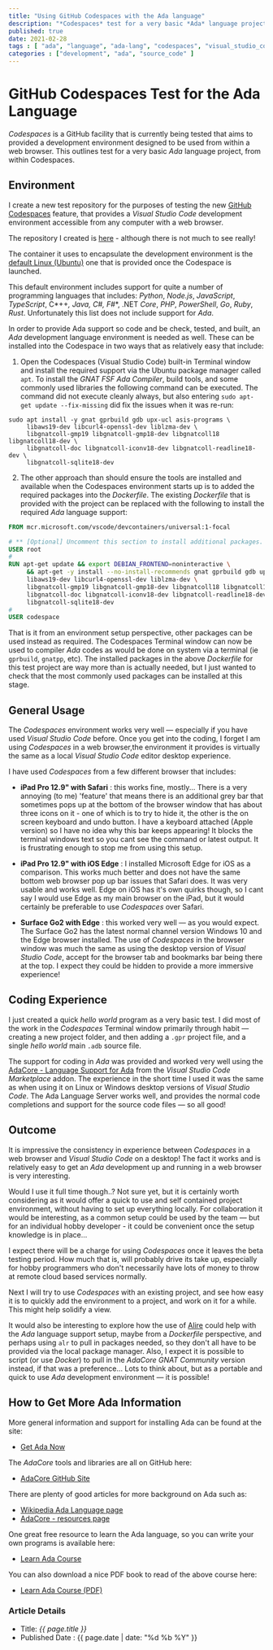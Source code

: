 ```yaml
---
title: "Using GitHub Codespaces with the Ada language"
description: "*Codespaces* test for a very basic *Ada* language project." 
published: true
date: 2021-02-28
tags : [ "ada", "language", "ada-lang", "codespaces", "visual_studio_code", "source_code" ]
categories : ["development", "ada", "source_code" ]
---
```

# GitHub Codespaces Test for the Ada Language

*Codespaces* is a GitHub facility that is currently being tested that aims to provided a development environment designed to be used from within a web browser. This outlines test for a very basic *Ada* language project, from within Codespaces.  

## Environment

I create a new test repository for the purposes of testing the new [GitHub Codespaces](https://github.com/features/codespaces) feature, that provides a *Visual Studio Code* development environment accessible from any computer with a web browser. 

The repository I created is [here](https://github.com/wiremoons/codespace-test-ada) - although there is not much to see really!

The container it uses to encapsulate the development environment is the [default Linux (Ubuntu)](https://github.com/microsoft/vscode-dev-containers/tree/v0.159.0/containers/codespaces-linux) one that is provided once the Codespace is launched.

This default environment includes support for quite a number of programming languages that includes: *Python*, *Node.js*, *JavaScript*, *TypeScript*, C*++*, *Java*, C*#*, F*#*, .NET *Core*, *PHP*, *PowerShell*, *Go*, *Ruby*, *Rust*. Unfortunately this list does not include support for *Ada*.

In order to provide Ada support so code and be check, tested, and built, an *Ada* development language environment is needed as well. These can be installed into the Codespace in two ways that as relatively easy that include:

1. Open the Codespaces (Visual Studio Code) built-in Terminal window and install the required support via the Ubuntu package manager called `apt`. To install the *GNAT FSF Ada Compiler*, build tools, and some commonly used libraries the following command can be executed. The command did not execute cleanly always, but also entering `sudo apt-get update --fix-missing` did fix the issues when it was re-run:
```shell
sudo apt install -y gnat gprbuild gdb upx-ucl asis-programs \
     libaws19-dev libcurl4-openssl-dev liblzma-dev \
     libgnatcoll-gmp19 libgnatcoll-gmp18-dev libgnatcoll18 libgnatcoll18-dev \
     libgnatcoll-doc libgnatcoll-iconv18-dev libgnatcoll-readline18-dev \
     libgnatcoll-sqlite18-dev
```
2. The other approach than should ensure the tools are installed and available when the Codespaces environment starts up is to added the required packages into the *Dockerfile*. The existing *Dockerfile* that is provided with the project can be replaced with the following to install the required *Ada* language support:
```dockerfile
FROM mcr.microsoft.com/vscode/devcontainers/universal:1-focal

# ** [Optional] Uncomment this section to install additional packages. **
USER root
#
RUN apt-get update && export DEBIAN_FRONTEND=noninteractive \
     && apt-get -y install --no-install-recommends gnat gprbuild gdb upx-ucl asis-programs \
     libaws19-dev libcurl4-openssl-dev liblzma-dev \
     libgnatcoll-gmp19 libgnatcoll-gmp18-dev libgnatcoll18 libgnatcoll18-dev \
     libgnatcoll-doc libgnatcoll-iconv18-dev libgnatcoll-readline18-dev \
     libgnatcoll-sqlite18-dev
#
USER codespace
```

That is it from an environment setup perspective, other packages can be used instead as required. The Codespaces Terminal window can now be used to compiler *Ada* codes as would be done on system via a terminal (ie `gprbuild`, `gnatpp`, etc). The installed packages in the above *Dockerfile* for this test project are way more than is actually needed, but I just wanted to check that the most commonly used packages can be installed at this stage.


## General Usage

The *Codespaces* environment works very well &mdash; especially if you have used *Visual Studio Code* before. Once you get into the coding, I forget I am using *Codespaces* in a web browser,the environment it provides is virtually the same as a local *Visual Studio Code* editor desktop experience. 

I have used *Codespaces* from a few different browser that includes:

* **iPad Pro 12.9" with Safari** : this works fine, mostly... There is a very annoying (to me) 'feature' that means there is an additional grey bar that sometimes pops up at the bottom of the browser window that has about three icons on it - one of which is to try to hide it, the other is the on screen keyboard and undo button. I have a keyboard attached (Apple version) so I have no idea why this bar keeps appearing! It blocks the terminal windows text so you cant see the command or latest output. It is frustrating enough to stop me from using this setup.

* **iPad Pro 12.9" with iOS Edge** : I installed Microsoft Edge for iOS as a comparison. This works much better and does not have the same bottom web browser pop up bar issues that Safari does. It was very usable and works well. Edge on iOS has it's own quirks though, so I cant say I would use Edge as my main browser on the iPad, but it would certainly be preferable to use *Codespaces* over Safari.

* **Surface Go2 with Edge** : this worked very well &mdash; as you would expect. The Surface Go2 has the latest normal channel version Windows 10 and the Edge browser installed. The use of *Codespaces* in the browser window was much the same as using the desktop version of *Visual Studio Code*, accept for the browser tab and bookmarks bar being there at the top. I expect they could be hidden to provide a more immersive experience!


## Coding Experience

I just created a quick *hello world* program as a very basic test. I did most of the work in the *Codespaces* Terminal window primarily through habit &mdash; creating a new project folder, and then adding a `.gpr` project file, and a single *hello world* main `.adb` source file.

The support for coding in *Ada* was provided and worked very well using the [AdaCore - Language Support for Ada](https://marketplace.visualstudio.com/items?itemName=AdaCore.ada) from the *Visual Studio Code Marketplace* addon. The experience in the short time I used it was the same as when using it on Linux or Windows desktop versions of *Visual Studio Code*. The Ada Language Server works well, and provides the normal code completions and support for the source code files &mdash; so all good!


## Outcome

It is impressive the consistency in experience between *Codespaces* in a web browser and *Visual Studio Code* on a desktop!  The fact it works and is relatively easy to get an *Ada* development up and running in a web browser is very interesting.

Would I use it full time though..?  Not sure yet, but it is certainly worth considering as it would offer a quick to use and self contained project environment, without having to set up everything locally. For collaboration it would be interesting, as a common setup could be used by the team &mdash; but for an individual hobby developer - it could be convenient once the setup knowledge is in place...

I expect there will be a charge for using *Codespaces* once it leaves the beta testing period. How much that is, will probably drive its take up, especially for hobby programmers who don't necessarily have lots of money to throw at remote cloud based services normally.

Next I will try to use *Codespaces* with an existing project, and see how easy it is to quickly add the environment to a project, and work on it for a while. This might help solidify a view.

It would also be interesting to explore how the use of [Alire](https://alire.ada.dev/) could help with the *Ada* language support setup, maybe from a *Dockerfile* perspective, and perhaps using `alr` to pull in packages needed, so they don't all have to be provided via the local package manager. Also, I expect it is possible to script (or use *Docker*) to pull in the *AdaCore GNAT Community* version instead, if that was a preference...  Lots to think about, but as a portable and quick to use *Ada* development environment &mdash; it is possible!


## How to Get More Ada Information

More general information and support for installing Ada can be found at the site:

- [Get Ada Now](http://www.getadanow.com)

The *AdaCore* tools and libraries are all on GitHub here:

- [AdaCore GitHub Site](https://github.com/AdaCore)
    
There are plenty of good articles for more background on Ada such as:

- [Wikipedia Ada Language page](https://en.wikipedia.org/wiki/Ada_(programming_language))    
- [AdaCore - resources page](https://www.adacore.com/resources)

One great free resource to learn the Ada language, so you can write your own programs is available here:

- [Learn Ada Course](https://learn.adacore.com/courses/intro-to-ada/index.html)

You can also download a nice PDF book to read of the above course here:

- [Learn Ada Course (PDF)](https://learn.adacore.com/pdf_books/courses/intro-to-ada.pdf)


### Article Details

- Title: *{{ page.title }}*
- Published Date : {{ page.date | date: "%d %b %Y" }}
